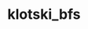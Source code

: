 <!--
 * @Author: Alex
 * @Date: 2023-02-17 21:59:41
 * @LastEditors: hikerpan
 * @LastEditTime: 2023-02-19 01:36:10
 * @FilePath: \klotski\klotski_bfs\readme.md
 * @Description: 
 * 
 * Copyright (c) 2023 by hikerpan, All Rights Reserved. 
-->
# klotski_bfs 
